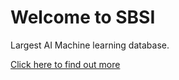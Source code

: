 # Welcome to SBSI

Largest AI Machine learning database.
 
[Click here to find out more](https://github.com/extrescs/edot07/blob/main/02/page%202.md#page-2)
